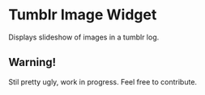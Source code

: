 # Tumblr Image Widget
Displays slideshow of images in a tumblr log.

## Warning!
Stil pretty ugly, work in progress. Feel free to contribute.
